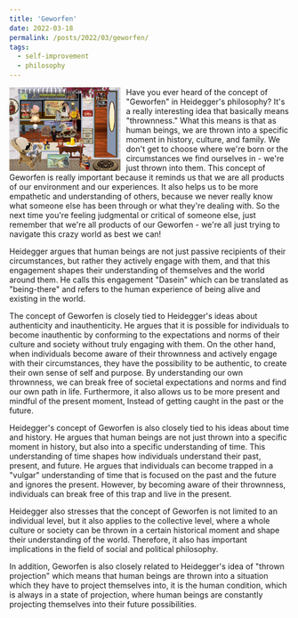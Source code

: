 ```yaml
---
title: 'Geworfen'
date: 2022-03-18
permalink: /posts/2022/03/geworfen/
tags:
  - self-improvement
  - philosophy
---
```


<img width="200" alt="antiques shop" src="/images/posts/geworfen.png" style="float: left; margin-right: 10px;" /> Have you ever heard of the concept of "Geworfen" in Heidegger's philosophy? It's a really interesting idea that basically means "thrownness." What this means is that as human beings, we are thrown into a specific moment in history, culture, and family. We don't get to choose where we're born or the circumstances we find ourselves in - we're just thrown into them. This concept of Geworfen is really important because it reminds us that we are all products of our environment and our experiences. It also helps us to be more empathetic and understanding of others, because we never really know what someone else has been through or what they're dealing with. So the next time you're feeling judgmental or critical of someone else, just remember that we're all products of our Geworfen - we're all just trying to navigate this crazy world as best we can!

Heidegger argues that human beings are not just passive recipients of their circumstances, but rather they actively engage with them, and that this engagement shapes their understanding of themselves and the world around them. He calls this engagement "Dasein" which can be translated as "being-there" and refers to the human experience of being alive and existing in the world.

The concept of Geworfen is closely tied to Heidegger's ideas about authenticity and inauthenticity. He argues that it is possible for individuals to become inauthentic by conforming to the expectations and norms of their culture and society without truly engaging with them. On the other hand, when individuals become aware of their thrownness and actively engage with their circumstances, they have the possibility to be authentic, to create their own sense of self and purpose. By understanding our own thrownness, we can break free of societal expectations and norms and find our own path in life. Furthermore, it also allows us to be more present and mindful of the present moment, Instead of getting caught in the past or the future.

Heidegger's concept of Geworfen is also closely tied to his ideas about time and history. He argues that human beings are not just thrown into a specific moment in history, but also into a specific understanding of time. This understanding of time shapes how individuals understand their past, present, and future. He argues that individuals can become trapped in a "vulgar" understanding of time that is focused on the past and the future and ignores the present. However, by becoming aware of their thrownness, individuals can break free of this trap and live in the present.

Heidegger also stresses that the concept of Geworfen is not limited to an individual level, but it also applies to the collective level, where a whole culture or society can be thrown in a certain historical moment and shape their understanding of the world. Therefore, it also has important implications in the field of social and political philosophy.

In addition, Geworfen is also closely related to Heidegger's idea of "thrown projection" which means that human beings are thrown into a situation which they have to project themselves into, it is the human condition, which is always in a state of projection, where human beings are constantly projecting themselves into their future possibilities.

